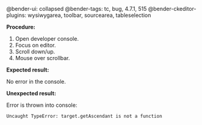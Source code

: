 @bender-ui: collapsed
@bender-tags: tc, bug, 4.7.1, 515
@bender-ckeditor-plugins: wysiwygarea, toolbar, sourcearea, tableselection

**Procedure:**

1. Open developer console.
2. Focus on editor.
3. Scroll down/up.
4. Mouse over scrollbar.

**Expected result:**

No error in the console.

**Unexpected result:**

Error is thrown into console:

`Uncaught TypeError: target.getAscendant is not a function`